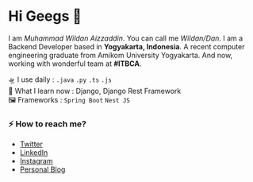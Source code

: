 # Hi Geegs 👋

I am _Muhammad Wildan Aizzaddin_. You can call me _Wildan/Dan_. I am a Backend Developer based in **Yogyakarta, Indonesia**. A recent computer engineering graduate from Amikom University Yogyakarta. And now, working with wonderful team at **#ITBCA**. 

🛸 I use daily : `.java` `.py` `.ts` `.js` <br>
🌱 What I learn now : Django, Django Rest Framework <br>
🖼 Frameworks : `Spring Boot` `Nest JS`

### ⚡ How to reach me?
- [Twitter](https://www.twitter.com/wildanaizzaddin)
- [LinkedIn](https://www.linkedin.com/in/aizzaddin/)
- [Instagram](https://www.instagram.com/wildanaizzaddin)
- [Personal Blog](https://www.holydans.com)
